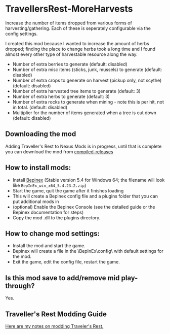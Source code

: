 # TravellersRest-MoreHarvests

Increase the number of items dropped from various forms of harvesting/gathering.  Each of these is seperately configurable via the config settings.

I created this mod because I wanted to increase the amount of herbs dropped; finding the place to change herbs took a long time and I found almost every other type of harvestable resource along the way.


* Number of extra berries to generate (default: disabled)
* Number of extra misc items (sticks, junk, mussels) to generate (default: disabled) 
* Number of extra crops to generate on harvest (pickup only, not scythe) (default: disabled)
* Number of extra harvested tree items to generate (default: 3) 
* Number of extra herbs to generate (default: 3) 
* Number of extra rocks to generate when mining - note this is per hit, not in total. (default: disabled)
* Multiplier for the number of items generated when a tree is cut down (default: disabled)



## Downloading the mod

Adding Traveller's Rest to Nexus Mods is in progress, until that is complete you can download the mod from [compiled-releases](https://github.com/DrStalker/TravellersRest-MoreHarvests/tree/main/compiled-releases)

## How to install mods:

* Install [Bepinex](https://github.com/BepInEx/BepInEx/releases/tag/v5.4.23.2)﻿ (Stable version 5.4 for Windows 64; the filename will look like `BepInEx_win_x64_5.4.23.2.zip`)
* Start the game, quit the game after it finishes loading
* This will create a Bepinex config file and a plugins folder that you can put additional mods in
* (optional) Enable the Bepinex Console (see the detailed guide or the Bepinex documentation for steps)
* Copy the mod .dll to the plugins directory.

## How to change mod settings:

* Install the mod and start the game.
* Bepinex will create a file in the \BepInEx\config\ with default settings for the mod.
* Exit the game, edit the config file, restart the game.

## Is this mod save to add/remove mid play-through?

Yes.


## Traveller's Rest Modding Guide

﻿[Here are my notes on modding Traveler's Rest.](https://docs.google.com/document/d/e/2PACX-1vSciLNh4KgUxE4L2h_K0KAxi2hE6Z1rhroX0DJVhZIqNEgz2RvYESqffRl8GFONKKF1MjYIIGI5OKHE/pub)  
